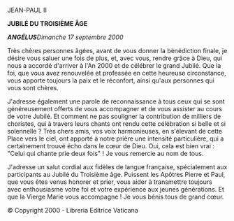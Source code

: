 JEAN-PAUL II

**JUBILÉ DU TROISIÈME ÂGE**

***ANGÉLUS****Dimanche 17 septembre 2000*

Très chères personnes âgées, avant de vous donner la bénédiction finale, je désire vous saluer une fois de plus, et, avec vous, rendre grâce à Dieu, qui nous a accordé d'arriver à l'An 2000 et de célébrer le grand Jubilé. Que la foi, que vous avez renouvelée et professée en cette heureuse circonstance, vous apporte toujours la paix et le réconfort, ainsi qu'aux personnes qui vous sont chères.

J'adresse également une parole de reconnaissance à tous ceux qui se sont généreusement offerts de vous accompagner et de vous assister au cours de votre Jubilé. Et comment ne pas souligner la contribution de milliers de choristes, qui à travers leurs chants ont rendu cette célébration si belle et si solennelle ? Très chers amis, vos voix harmonieuses, en s'élevant de cette Place vers le ciel, ont apporté à notre prière une intensité particulière, qui a certainement trouvé écho dans le cœur de Dieu. Oui, cela est bien vrai : "Celui qui chante prie deux fois" ! Je vous remercie au nom de tous.

J'adresse un salut cordial aux fidèles de langue française, spécialement aux participants au Jubilé du Troisième âge. Puissent les Apôtres Pierre et Paul, que vous êtes venus honorer et prier, vous aider à transmettre toujours avec enthousiasme votre foi et votre expérience aux jeunes générations. Et que la Vierge Marie vous accompagne ! Je vous bénis tous de grand cœur.

© Copyright 2000 - Libreria Editrice Vaticana